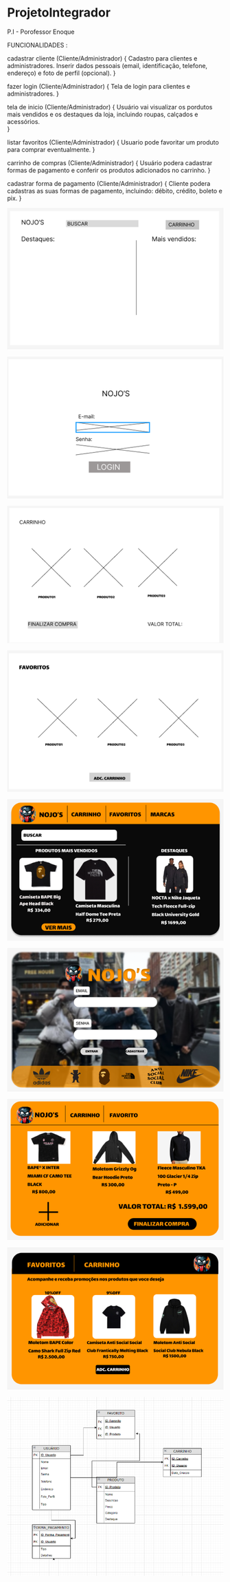 # ProjetoIntegrador
P.I - Porofessor Enoque 

FUNCIONALIDADES :


cadastrar cliente (Cliente/Administrador) {
	Cadastro para clientes e administradores. Inserir dados pessoais (email, identificação, telefone, endereço) e foto de perfil (opcional).
}

fazer login (Cliente/Administrador) {
	Tela de login para clientes e administradores.
}

tela de inicio (Cliente/Administrador) {
	Usuário vai visualizar os pordutos mais vendidos e os destaques da loja, incluindo roupas, calçados e acessórios.	
}

listar favoritos (Cliente/Administrador) {
	Usuario pode favoritar um produto para comprar eventualmente.
}

carrinho de compras (Cliente/Administrador) {
	Usuário podera cadastrar formas de pagamento e conferir os produtos adicionados no carrinho. 
}

cadastrar forma de pagamento (Cliente/Administrador) {
	Cliente podera cadastras as suas formas de pagamento, incluindo: débito, crédito, boleto e pix.
}


 ![Home (LOW FIDELITY)](/IMGPI/HomeLF.PNG)

 ![Login (LOW FIDELITY)](/IMGPI/LoginLF.PNG)

 ![Carrinho](/IMGPI/CarrinhoLF.PNG)

 ![Favoritos](/IMGPI/FavoritosLF.PNG)

 ![Home (HIGH FIDELITY)](/IMGPI/TelaInicio.PNG)

 ![Login (HIGH FIDELITY)](/IMGPI/TelaLogin.PNG)

 ![Carrinho (HIGH FIDELITY)](/IMGPI/Carrinho.PNG)

 ![Favoritos (HIGH FIDELITY)](/IMGPI/Favorito.PNG)

 ![Modelo Entidade e Relacionamento (MER)](/IMGPI/MER.png)
 

